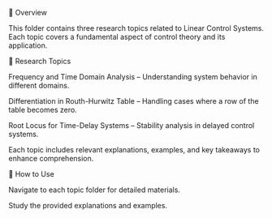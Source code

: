 📌 Overview

This folder contains three research topics related to Linear Control Systems. Each topic covers a fundamental aspect of control theory and its application.

📂 Research Topics

Frequency and Time Domain Analysis – Understanding system behavior in different domains.

Differentiation in Routh-Hurwitz Table – Handling cases where a row of the table becomes zero.

Root Locus for Time-Delay Systems – Stability analysis in delayed control systems.

Each topic includes relevant explanations, examples, and key takeaways to enhance comprehension.

🎯 How to Use

Navigate to each topic folder for detailed materials.

Study the provided explanations and examples.
